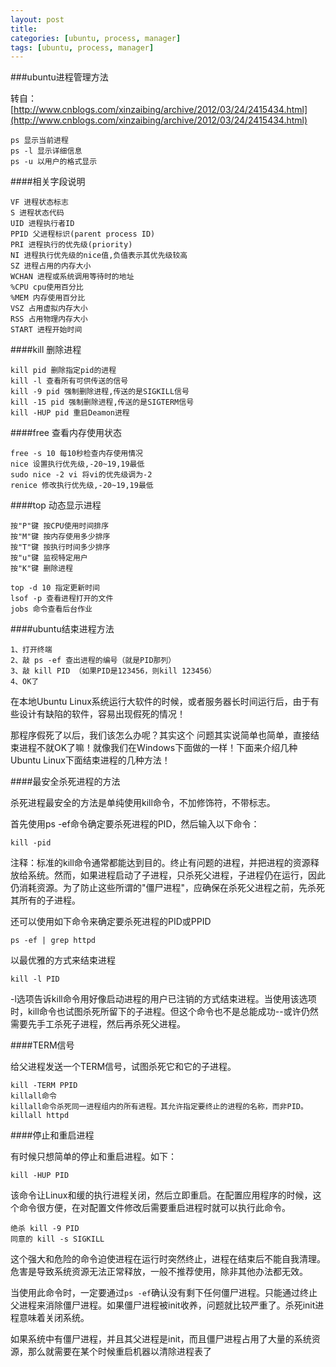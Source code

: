 ```yaml
---
layout: post
title:
categories: [ubuntu, process, manager]
tags: [ubuntu, process, manager]
---
```


###ubuntu进程管理方法

转自：[http://www.cnblogs.com/xinzaibing/archive/2012/03/24/2415434.html](http://www.cnblogs.com/xinzaibing/archive/2012/03/24/2415434.html)  

    ps 显示当前进程  
    ps -l 显示详细信息   
    ps -u 以用户的格式显示

    
####相关字段说明  

    VF 进程状态标志   
    S 进程状态代码   
    UID 进程执行者ID   
    PPID 父进程标识(parent process ID)   
    PRI 进程执行的优先级(priority)   
    NI 进程执行优先级的nice值,负值表示其优先级较高   
    SZ 进程占用的内存大小   
    WCHAN 进程或系统调用等待时的地址  
    %CPU cpu使用百分比   
    %MEM 内存使用百分比   
    VSZ 占用虚拟内存大小   
    RSS 占用物理内存大小   
    START 进程开始时间

<!--more-->

####kill 删除进程  
    
    kill pid 删除指定pid的进程   
    kill -l 查看所有可供传送的信号   
    kill -9 pid 强制删除进程,传送的是SIGKILL信号   
    kill -15 pid 强制删除进程,传送的是SIGTERM信号   
    kill -HUP pid 重启Deamon进程  

    
####free 查看内存使用状态  

    free -s 10 每10秒检查内存使用情况   
    nice 设置执行优先级,-20~19,19最低  
    sudo nice -2 vi 将vi的优先级调为-2   
    renice 修改执行优先级,-20~19,19最低  


####top 动态显示进程  

    按"P"键 按CPU使用时间排序   
    按"M"键 按内存使用多少排序   
    按"T"键 按执行时间多少排序   
    按"u"键 监视特定用户   
    按"K"键 删除进程   

    top -d 10 指定更新时间   
    lsof -p 查看进程打开的文件   
    jobs 命令查看后台作业


####ubuntu结束进程方法  


    1、打开终端  
    2、敲 ps -ef 查出进程的编号（就是PID那列）  
    3、敲 kill PID （如果PID是123456，则kill 123456）  
    4、OK了


在本地Ubuntu Linux系统运行大软件的时候，或者服务器长时间运行后，由于有些设计有缺陷的软件，容易出现假死的情况！

那程序假死了以后，我们该怎么办呢？其实这个 问题其实说简单也简单，直接结束进程不就OK了嘛！就像我们在Windows下面做的一样！下面来介绍几种Ubuntu Linux下面结束进程的几种方法！


####最安全杀死进程的方法  

杀死进程最安全的方法是单纯使用kill命令，不加修饰符，不带标志。  

首先使用ps -ef命令确定要杀死进程的PID，然后输入以下命令：

    kill -pid  

注释：标准的kill命令通常都能达到目的。终止有问题的进程，并把进程的资源释放给系统。然而，如果进程启动了子进程，只杀死父进程，子进程仍在运行，因此仍消耗资源。为了防止这些所谓的"僵尸进程"，应确保在杀死父进程之前，先杀死其所有的子进程。  

还可以使用如下命令来确定要杀死进程的PID或PPID  

    ps -ef | grep httpd  

以最优雅的方式来结束进程  

    kill -l PID  

-l选项告诉kill命令用好像启动进程的用户已注销的方式结束进程。当使用该选项时，kill命令也试图杀死所留下的子进程。但这个命令也不是总能成功--或许仍然需要先手工杀死子进程，然后再杀死父进程。


####TERM信号  

给父进程发送一个TERM信号，试图杀死它和它的子进程。

    kill -TERM PPID  
    killall命令    
    killall命令杀死同一进程组内的所有进程。其允许指定要终止的进程的名称，而非PID。  
    killall httpd   

####停止和重启进程  

有时候只想简单的停止和重启进程。如下：

    kill -HUP PID  

该命令让Linux和缓的执行进程关闭，然后立即重启。在配置应用程序的时候，这个命令很方便，在对配置文件修改后需要重启进程时就可以执行此命令。

    绝杀 kill -9 PID  
    同意的 kill -s SIGKILL  

这个强大和危险的命令迫使进程在运行时突然终止，进程在结束后不能自我清理。危害是导致系统资源无法正常释放，一般不推荐使用，除非其他办法都无效。

当使用此命令时，一定要通过`ps -ef`确认没有剩下任何僵尸进程。只能通过终止父进程来消除僵尸进程。如果僵尸进程被init收养，问题就比较严重了。杀死init进程意味着关闭系统。

如果系统中有僵尸进程，并且其父进程是init，而且僵尸进程占用了大量的系统资源，那么就需要在某个时候重启机器以清除进程表了
